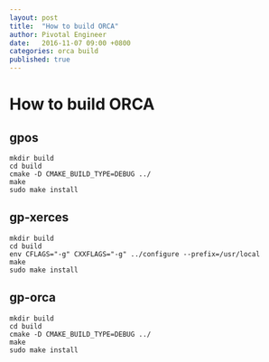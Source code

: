 ```yaml
---
layout: post
title:  "How to build ORCA"
author: Pivotal Engineer
date:   2016-11-07 09:00 +0800
categories: orca build
published: true
---
```


# How to build ORCA

## gpos

    mkdir build
    cd build
    cmake -D CMAKE_BUILD_TYPE=DEBUG ../
    make
    sudo make install

## gp-xerces

    mkdir build
    cd build
    env CFLAGS="-g" CXXFLAGS="-g" ../configure --prefix=/usr/local
    make
    sudo make install

## gp-orca

    mkdir build
    cd build
    cmake -D CMAKE_BUILD_TYPE=DEBUG ../
    make
    sudo make install